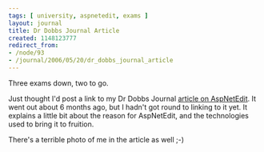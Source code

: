 ```yaml
---
tags: [ university, aspnetedit, exams ]
layout: journal
title: Dr Dobbs Journal Article
created: 1148123777
redirect_from:
- /node/93
- /journal/2006/05/20/dr_dobbs_journal_article
---
```

Three exams down, two to go.

Just thought I'd post a link to my Dr Dobbs Journal [article on
AspNetEdit](http://www.ddj.com/184406383#0601ds1). It went out about 6 months
ago, but I hadn't got round to linking to it yet. It explains a little bit about
the reason for AspNetEdit, and the technologies used to bring it to fruition.

There's a terrible photo of me in the article as well ;-)